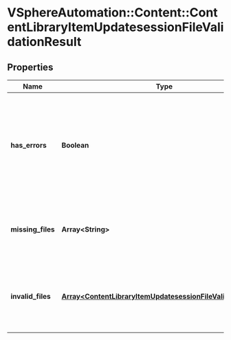 # VSphereAutomation::Content::ContentLibraryItemUpdatesessionFileValidationResult

## Properties
Name | Type | Description | Notes
------------ | ------------- | ------------- | -------------
**has_errors** | **Boolean** | Whether the validation was succesful or not. In case of errors, the {@link #missingFiles} and {@link #invalidFiles} will contain at least one entry. | 
**missing_files** | **Array&lt;String&gt;** | A {@term set} containing the names of the files that are required but the client hasn&#39;t added. | 
**invalid_files** | [**Array&lt;ContentLibraryItemUpdatesessionFileValidationError&gt;**](ContentLibraryItemUpdatesessionFileValidationError.md) | A {@term list} containing the files that have been identified as invalid and details about the error. | 


